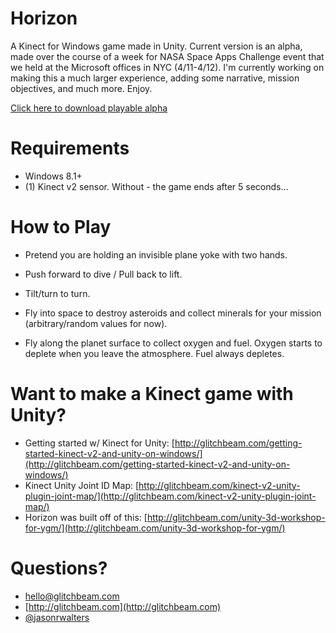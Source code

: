 # Horizon
A Kinect for Windows game made in Unity.  Current version is an alpha, made over the course of a week for NASA Space Apps Challenge event that we held at the Microsoft offices in NYC (4/11-4/12).  I'm currently working on making this a much larger experience, adding some narrative, mission objectives, and much more.  Enjoy.

[Click here to download playable alpha](https://github.com/jasonrwalters/horizon/archive/master.zip)

# Requirements
* Windows 8.1+
* (1) Kinect v2 sensor.  Without - the game ends after 5 seconds...

# How to Play
* Pretend you are holding an invisible plane yoke with two hands.

* Push forward to dive / Pull back to lift.
* Tilt/turn to turn.

* Fly into space to destroy asteroids and collect minerals for your mission (arbitrary/random values for now).
* Fly along the planet surface to collect oxygen and fuel.  Oxygen starts to deplete when you leave the atmosphere.  Fuel always depletes.

# Want to make a Kinect game with Unity?
* Getting started w/ Kinect for Unity:  [http://glitchbeam.com/getting-started-kinect-v2-and-unity-on-windows/](http://glitchbeam.com/getting-started-kinect-v2-and-unity-on-windows/)
* Kinect Unity Joint ID Map:  [http://glitchbeam.com/kinect-v2-unity-plugin-joint-map/](http://glitchbeam.com/kinect-v2-unity-plugin-joint-map/)
* Horizon was built off of this:  [http://glitchbeam.com/unity-3d-workshop-for-ygm/](http://glitchbeam.com/unity-3d-workshop-for-ygm/)

# Questions?
* [hello@glitchbeam.com](mailto:hello@glitchbeam.com)
* [http://glitchbeam.com](http://glitchbeam.com)
* [@jasonrwalters](http://twitter.com/jasonrwalters)
